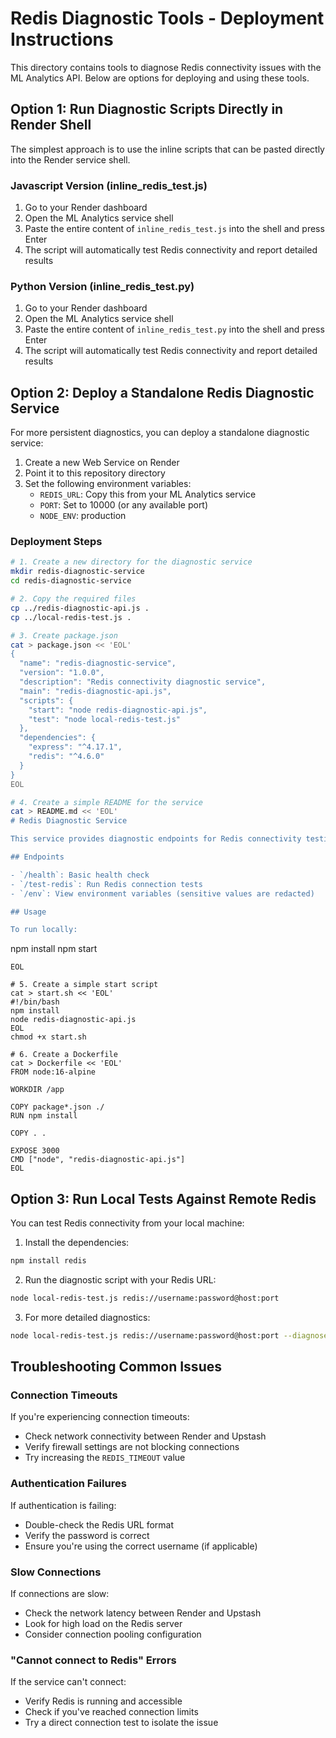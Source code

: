 # Redis Diagnostic Tools - Deployment Instructions

This directory contains tools to diagnose Redis connectivity issues with the ML Analytics API. Below are options for deploying and using these tools.

## Option 1: Run Diagnostic Scripts Directly in Render Shell

The simplest approach is to use the inline scripts that can be pasted directly into the Render service shell.

### Javascript Version (inline_redis_test.js)

1. Go to your Render dashboard
2. Open the ML Analytics service shell
3. Paste the entire content of `inline_redis_test.js` into the shell and press Enter
4. The script will automatically test Redis connectivity and report detailed results

### Python Version (inline_redis_test.py)

1. Go to your Render dashboard
2. Open the ML Analytics service shell
3. Paste the entire content of `inline_redis_test.py` into the shell and press Enter
4. The script will automatically test Redis connectivity and report detailed results

## Option 2: Deploy a Standalone Redis Diagnostic Service

For more persistent diagnostics, you can deploy a standalone diagnostic service:

1. Create a new Web Service on Render
2. Point it to this repository directory
3. Set the following environment variables:
   - `REDIS_URL`: Copy this from your ML Analytics service
   - `PORT`: Set to 10000 (or any available port)
   - `NODE_ENV`: production

### Deployment Steps

```bash
# 1. Create a new directory for the diagnostic service
mkdir redis-diagnostic-service
cd redis-diagnostic-service

# 2. Copy the required files
cp ../redis-diagnostic-api.js .
cp ../local-redis-test.js .

# 3. Create package.json
cat > package.json << 'EOL'
{
  "name": "redis-diagnostic-service",
  "version": "1.0.0",
  "description": "Redis connectivity diagnostic service",
  "main": "redis-diagnostic-api.js",
  "scripts": {
    "start": "node redis-diagnostic-api.js",
    "test": "node local-redis-test.js"
  },
  "dependencies": {
    "express": "^4.17.1",
    "redis": "^4.6.0"
  }
}
EOL

# 4. Create a simple README for the service
cat > README.md << 'EOL'
# Redis Diagnostic Service

This service provides diagnostic endpoints for Redis connectivity testing.

## Endpoints

- `/health`: Basic health check
- `/test-redis`: Run Redis connection tests
- `/env`: View environment variables (sensitive values are redacted)

## Usage

To run locally:
```
npm install
npm start
```
EOL

# 5. Create a simple start script
cat > start.sh << 'EOL'
#!/bin/bash
npm install
node redis-diagnostic-api.js
EOL
chmod +x start.sh

# 6. Create a Dockerfile
cat > Dockerfile << 'EOL'
FROM node:16-alpine

WORKDIR /app

COPY package*.json ./
RUN npm install

COPY . .

EXPOSE 3000
CMD ["node", "redis-diagnostic-api.js"]
EOL
```

## Option 3: Run Local Tests Against Remote Redis

You can test Redis connectivity from your local machine:

1. Install the dependencies:
```bash
npm install redis
```

2. Run the diagnostic script with your Redis URL:
```bash
node local-redis-test.js redis://username:password@host:port
```

3. For more detailed diagnostics:
```bash
node local-redis-test.js redis://username:password@host:port --diagnose --verbose
```

## Troubleshooting Common Issues

### Connection Timeouts

If you're experiencing connection timeouts:
- Check network connectivity between Render and Upstash
- Verify firewall settings are not blocking connections
- Try increasing the `REDIS_TIMEOUT` value

### Authentication Failures

If authentication is failing:
- Double-check the Redis URL format
- Verify the password is correct
- Ensure you're using the correct username (if applicable)

### Slow Connections

If connections are slow:
- Check the network latency between Render and Upstash
- Look for high load on the Redis server
- Consider connection pooling configuration

### "Cannot connect to Redis" Errors

If the service can't connect:
- Verify Redis is running and accessible
- Check if you've reached connection limits
- Try a direct connection test to isolate the issue 